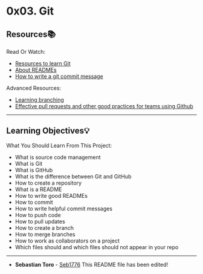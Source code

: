 # 0x03. Git

## Resources:books:
Read Or Watch:
* [Resources to learn Git](https://intranet.hbtn.io/rltoken/R0sxgBfnnSyXN2raCOn3ZQ)
* [About READMEs](https://intranet.hbtn.io/rltoken/ZtuIDV8FbDiphUjJ9b-IZw)
* [How to write a git commit message](https://intranet.hbtn.io/rltoken/AvIbO7uXT9-BiWgXIhszDg)

Advanced Resources:
* [Learning branching](https://intranet.hbtn.io/rltoken/514Jj2WL9uL6wOyOYWejdA)
* [Effective pull requests and other good practices for teams using Github](https://intranet.hbtn.io/rltoken/ZUE0eoAWDKadJd4QCQkzQg)

---
## Learning Objectives:bulb:
What You Should Learn From This Project:

* What is source code management
* What is Git
* What is GitHub
* What is the difference between Git and GitHub
* How to create a repository
* What is a README
* How to write good READMEs
* How to commit
* How to write helpful commit messages
* How to push code
* How to pull updates
* How to create a branch
* How to merge branches
* How to work as collaborators on a project
* Which files should and which files should not appear in your repo

---
* **Sebastian Toro** - [Seb1776](https://github.com/Seb1776)
This README file has been edited!
